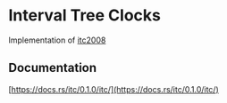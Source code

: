 # Interval Tree Clocks

Implementation of [itc2008](http://gsd.di.uminho.pt/members/cbm/ps/itc2008.pdf)

## Documentation

[https://docs.rs/itc/0.1.0/itc/](https://docs.rs/itc/0.1.0/itc/)